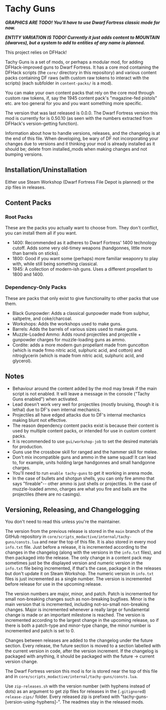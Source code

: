 # Tachy Guns

***GRAPHICS ARE TODO! You'll have to use Dwarf Fortress classic mode for now.***

***ENTITY VARIATION IS TODO! Currently it just adds content to MOUNTAIN (dwarves), but a system to add to entities of any name is planned.***

This project relies on DFHack!

Tachy Guns is a set of mods, or perhaps a modular mod, for adding DFHack-improved guns to Dwarf Fortress.
It has a core mod containing the DFHack scripts (the `core/` directory in this repository) and various content packs containing DF raws (with custom raw tokens to interact with the scripts) (each subfolder in `content-packs/` is a mod).

You can make your own content packs that rely on the core mod through custom raw tokens, if, say the 1945 content pack's "magazine-fed pistols" etc. are too general for you and you want something more specific.

The version that was last released is 0.0.0.
The Dwarf Fortress version this mod is currently for is 0.50.10 (as seen with the numbers extracted from DFHack's version-getting function).

Information about how to handle versions, releases, and the changelog is at the end of this file.
When developing, be wary of DF not incorporating your changes due to versions and it thinking your mod is already installed as it should be; delete from installed_mods when making changes and not bumping versions.

## Installation/Uninstallation

Either use Steam Workshop (Dwarf Fortress File Depot is planned) or the zip files in releases.

## Content Packs

### Root Packs

These are the packs you actually want to choose from.
They don't conflict, you can install them all if you want.

- 1400: Recommended as it adheres to Dwarf Fortress' 1400 technology cutoff.
	Adds some very old-timey weapons (handgonnes, little more than barrels on sticks).
- 1800: Good if you want some (perhaps) more familiar weaponry to play with, while still being something classical.
- 1945: A collection of modern-ish guns.
	Uses a different propellant to 1800 and 1400.

### Dependency-Only Packs

These are packs that only exist to give functionality to other packs that use them.

- Black Gunpowder: Adds a classical gunpowder made from sulphur, saltpetre, and coke/charcoal.
- Workshops: Adds the workshops used to make guns.
- Barrels: Adds the barrels of various sizes used to make guns.
- Muzzle-Loaded Ammo: Adds round projectiles and projectile + gunpowder charges for muzzle-loading guns as ammo.
- Cordite: adds a more modern gun propellant made from guncotton (which is made frmo nitric acid, sulphuric acid, and cotton) and nitroglycerin (which is made from nitric acid, sulphuric acid, and glycerol).

## Notes

- Behaviour around the content added by the mod may break if the main script is not enabled.
	It will leave a message in the console ("Tachy Guns enabled") when activated.
- Lead doesn't work very well for projectiles (mostly bruising, though it is lethal) due to DF's own internal mechanics.
- Projectiles all have edged attacks due to DF's internal mechanics making blunt not effective.
- The reason dependency content packs exist is because their content is used by multiple content packs, or intended for use in custom content packs.
- It is recommended to use `gui/workshop-job` to set the desired materials for production.
- Guns use the crossbow skill for ranged and the hammer skill for melee.
- Don't mix incompatible guns and ammo in the same squad!
	It can lead to, for example, units holding large handgonnes and small handgonne charges.
- You'll need to run `enable tachy-guns` to get it working in arena mode.
- In the case of bullets and shotgun shells, you can only fire ammo that says "fireable"-- other ammo is just shells or projectiles.
	In the case of muzzle-loaded ammo, charges are what you fire and balls are the projectiles (there are no casings).

## Versioning, Releasing, and Changelogging

You don't need to read this unless you're the maintainer.

The version from the previous release is stored in the `main` branch of the GitHub repository in `core/scripts_modactive/internal/tachy-guns/consts.lua` and near the top of this file.
It is also stored in every mod `info.txt` file.
Just before a release, it is incremented according to the changes in the changelog (along with the versions in the `info.txt` files), and then packaged into the release.
The only change in a content pack may sometimes just be the displayed version and numeric version in the `info.txt` file being incremented, if that's the case, package it in the releases but don't update it on Steam Workshop.
The numeric version in `info.txt` files is just incremented as a single number.
The version is incremented before release for use in the upcoming release.

The version numbers are major, minor, and patch.
Patch is incremented for small non-breaking changes such as non-breaking bugfixes.
Minor is the main version that is incremented, including not-so-small non-breaking changes.
Major is incremented whenever a really large or fundamental change is made or an important milestone is reached.
The version is incremented according to the largest change in the upcoming release, so if there is both a patch-type and minor-type change, the minor number is incremented and patch is set to 0.

Changes between releases are added to the changelog under the future section.
Every release, the future section is moved to a section labelled with the current version in code, after the version increment.
If the changelog is packaged with anything, it should be packaged with the future -> current version change.

The Dwarf Fortress version this mod is for is stored near the top of this file and in `core/scripts_modactive/internal/tachy-guns/consts.lua`.

Use `zip-releases.sh` with the version number (with hyphens instead of dots) as an argument to get zip files for releases in the (`.gitignore`d) `release-zips/` folder.
Every released zip is prefixed with "tachy-guns-[version-using-hyphens]-".
The readmes stay in the released mods.
